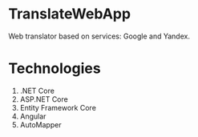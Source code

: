 # TranslateWebApp
 Web translator based on services: Google and Yandex.
# Technologies
1) .NET Core
2) ASP.NET Core 
3) Entity Framework Core 
4) Angular 
5) AutoMapper
